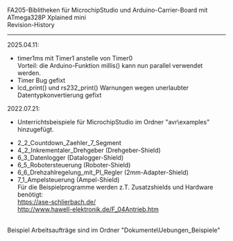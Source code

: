 FA205-Biblitheken für MicrochipStudio und Arduino-Carrier-Board mit ATmega328P Xplained mini<br>
Revision-History
**************************
2025.04.11:<br>
+ timer1ms mit Timer1 anstelle von Timer0<br>
  Vorteil: die Arduino-Funktion millis() kann nun parallel verwendet werden.<br>
+ Timer Bug gefixt<br>
+ lcd_print() und rs232_print() Warnungen wegen unerlaubter Datentypkonvertierung gefixt

2022.07.21:<br>
+ Unterrichtsbeispiele für MicrochipStudio im Ordner "avr\examples" hinzugefügt. <br>
- 2_2_Countdown_Zaehler_7_Segment<br>
- 4_2_Inkrementaler_Drehgeber  (Drehgeber-Shield)<br>
- 6_3_Datenlogger   (Datalogger-Shield)<br>
- 6_5_Robotersteuerung   (Roboter-Shield)<br>
- 6_6_Drehzahlregelung_mit_PI_Regler  (2mm-Adapter-Shield)<br>
- 7_1_Ampelsteuerung  (Ampel-Shield)<br>
Für die Beispielprogramme werden z.T. Zusatzshields und Hardware benötigt: <br>
https://ase-schlierbach.de/<br>
http://www.hawell-elektronik.de/F_04Antrieb.htm<br>
<br>
Beispiel Arbeitsaufträge sind im Ordner "Dokumente\Uebungen_Beispiele"<br>

